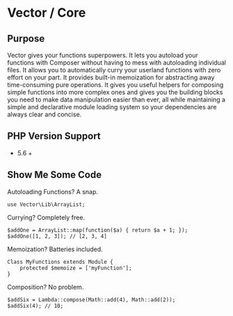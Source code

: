 # Vector / Core

## Purpose
Vector gives your functions superpowers.
It lets you autoload your functions with Composer without having to mess with autoloading individual files.
It allows you to automatically curry your userland functions with zero effort on your part.
It provides built-in memoization for abstracting away time-consuming pure operations.
It gives you useful helpers for composing simple functions into more complex ones and gives you the building blocks you need to make data manipulation easier than ever, all while maintaining a simple and declarative module loading system so your dependencies are always clear and concise.

## PHP Version Support
- 5.6 +

## Show Me Some Code
Autoloading Functions? A snap.
```
use Vector\Lib\ArrayList;
```

Currying? Completely free.
```
$addOne = ArrayList::map(function($a) { return $a + 1; });
$addOne([1, 2, 3]); // [2, 3, 4]
```

Memoization? Batteries included.
```
Class MyFunctions extends Module {
    protected $memoize = ['myFunction'];
}
```

Composition? No problem.
```
$addSix = Lambda::compose(Math::add(4), Math::add(2));
$addSix(4); // 10;
```
